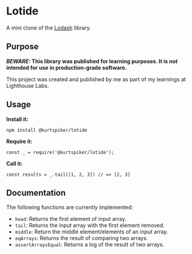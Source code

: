 # Lotide

A mini clone of the [Lodash](https://lodash.com) library.

## Purpose

**_BEWARE:_ This library was published for learning purposes. It is _not_ intended for use in production-grade software.**

This project was created and published by me as part of my learnings at Lighthouse Labs. 

## Usage

**Install it:**

`npm install @kurtspiker/lotide`

**Require it:**

`const _ = require('@kurtspiker/lotide');`

**Call it:**

`const results = _.tail([1, 2, 3]) // => [2, 3]`

## Documentation

The following functions are currently implemented:

* `head`: Returns the first element of input array.
* `tail`: Returns the input array with the first element removed.
* `middle`: Return the middle element/elements of an input array.
* `eqArrays`: Returns the result of comparing two arrays.
* `assertArraysEqual`: Returns a log of the result of two arrays.